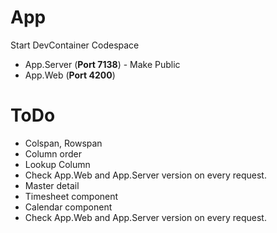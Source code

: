 # App
Start DevContainer Codespace
* App.Server (**Port 7138**) - Make Public
* App.Web (**Port 4200**)

# ToDo
* Colspan, Rowspan
* Column order
* Lookup Column
* Check App.Web and App.Server version on every request.
* Master detail
* Timesheet component
* Calendar component 
* Check App.Web and App.Server version on every request.
